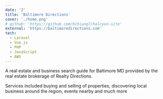 ```yaml
---
date: '2'
title: 'Baltimore Directions'
cover: './home.png'
# github: 'https://github.com/bchiang7/halcyon-site'
external: 'https://baltimoredirections.com'
tech:
  - Laravel
  - Vue.js
  - PHP
  - JavaScript
  - AWS
---
```


A real estate and business search guide for Baltimore MD provided by the real estate brokerage of Realty Directions.

Services included buying and selling of properties, discovering local business around the region, events nearby and much more
